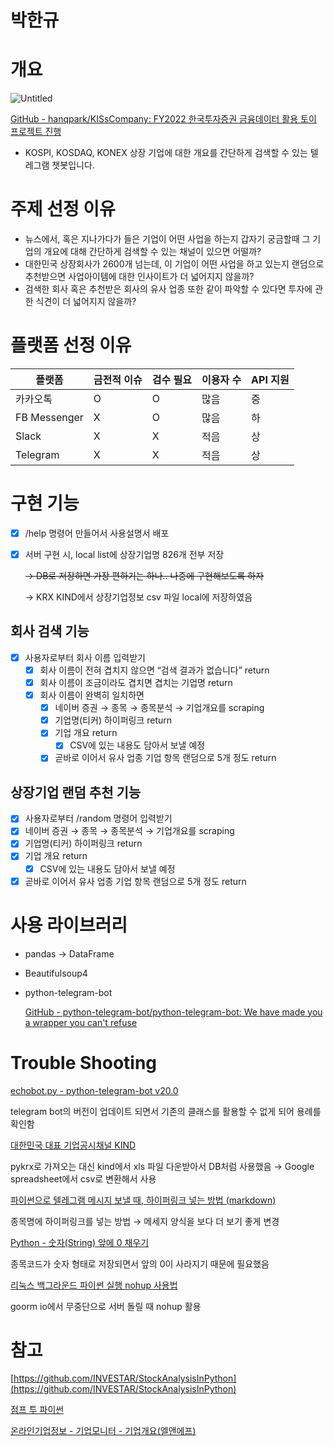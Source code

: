 # 박한규

# 개요

![Untitled](%E1%84%87%E1%85%A1%E1%86%A8%E1%84%92%E1%85%A1%E1%86%AB%E1%84%80%E1%85%B2%20392f924856dd46ebbc31cbaa369d4d3f/Untitled.png)

[GitHub - hanqpark/KISsCompany: FY2022 한국투자증권 금융데이터 활용 토이 프로젝트 진행](https://github.com/hanqpark/KISsCompany)

- KOSPI, KOSDAQ, KONEX 상장 기업에 대한 개요를 간단하게 검색할 수 있는 텔레그램 챗봇입니다.

# 주제 선정 이유

- 뉴스에서, 혹은 지나가다가 들은 기업이 어떤 사업을 하는지 갑자기 궁금할때 그 기업의 개요에 대해 간단하게 검색할 수 있는 채널이 있으면 어떨까?
- 대한민국 상장회사가 2600개 넘는데, 이 기업이 어떤 사업을 하고 있는지 랜덤으로 추천받으면 사업아이템에 대한 인사이트가 더 넓어지지 않을까?
- 검색한 회사 혹은 추천받은 회사의 유사 업종 또한 같이 파악할 수 있다면 투자에 관한 식견이 더 넓어지지 않을까?

# 플랫폼 선정 이유

| 플랫폼 | 금전적 이슈 | 검수 필요 | 이용자 수 | API 지원 |
| --- | --- | --- | --- | --- |
| 카카오톡 | O | O | 많음 | 중 |
| FB Messenger | X | O | 많음 | 하 |
| Slack | X | X | 적음 | 상 |
| Telegram | X | X | 적음 | 상 |

# 구현 기능

- [x]  /help 명령어 만들어서 사용설명서 배포
- [x]  서버 구현 시, local list에 상장기업명 826개 전부 저장
    
    ~~→ DB로 저장하면 가장 편하기는 하나.. 나중에 구현해보도록 하자~~
    
    → KRX KIND에서 상장기업정보 csv 파일 local에 저장하였음
    

## 회사 검색 기능

- [x]  사용자로부터 회사 이름 입력받기
    - [x]  회사 이름이 전혀 겹치지 않으면 “검색 결과가 없습니다” return
    - [x]  회사 이름이 조금이라도 겹치면 겹치는 기업명 return
    - [x]  회사 이름이 완벽히 일치하면
        - [x]  네이버 증권 → 종목 → 종목분석 → 기업개요를 scraping
        - [x]  기업명(티커) 하이퍼링크 return
        - [x]  기업 개요 return
            - [x]  CSV에 있는 내용도 담아서 보낼 예정
        - [x]  곧바로 이어서 유사 업종 기업 항목 랜덤으로 5개 정도 return

## 상장기업 랜덤 추천 기능

- [x]  사용자로부터 /random 명령어 입력받기
- [x]  네이버 증권 → 종목 → 종목분석 → 기업개요를 scraping
- [x]  기업명(티커) 하이퍼링크 return
- [x]  기업 개요 return
    - [x]  CSV에 있는 내용도 담아서 보낼 예정
- [x]  곧바로 이어서 유사 업종 기업 항목 랜덤으로 5개 정도 return

# 사용 라이브러리

- pandas → DataFrame
- Beautifulsoup4
- python-telegram-bot
    
    [GitHub - python-telegram-bot/python-telegram-bot: We have made you a wrapper you can't refuse](https://github.com/python-telegram-bot/python-telegram-bot)
    

# Trouble Shooting

[echobot.py - python-telegram-bot v20.0](https://docs.python-telegram-bot.org/en/stable/examples.echobot.html)

telegram bot의 버전이 업데이트 되면서 기존의 클래스를 활용할 수 없게 되어 용례를 확인함

[대한민국 대표 기업공시채널 KIND](https://kind.krx.co.kr/corpgeneral/corpList.do?method=loadInitPage)

pykrx로 가져오는 대신 kind에서 xls 파일 다운받아서 DB처럼 사용했음 → Google spreadsheet에서 csv로 변환해서 사용

[파이썬으로 텔레그램 메시지 보낼 때, 하이퍼링크 넣는 방법 (markdown)](https://investory123.tistory.com/428)

종목명에 하이퍼링크를 넣는 방법 → 메세지 양식을 보다 더 보기 좋게 변경

[Python - 숫자(String) 앞에 0 채우기](https://codechacha.com/ko/python-zero-fill/)

종목코드가 숫자 형태로 저장되면서 앞의 0이 사라지기 때문에 필요했음

[리눅스 백그라운드 파이썬 실행 nohup 사용법](https://blkcoding.blogspot.com/2018/03/nohup.html)

goorm io에서 무중단으로 서버 돌릴 때 nohup 활용

# 참고

[https://github.com/INVESTAR/StockAnalysisInPython](https://github.com/INVESTAR/StockAnalysisInPython)

[점프 투 파이썬](https://wikidocs.net/92180)

[온라인기업정보 - 기업모니터 - 기업개요(엘앤에프)](https://navercomp.wisereport.co.kr/v2/company/c1010001.aspx?cmp_cd=066970)